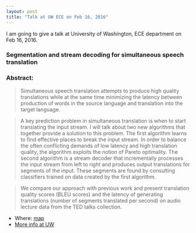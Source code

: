 ```yaml
---
layout: post
title: "Talk at UW ECE on Feb 16, 2016"
---
```


I am going to give a talk at University of Washington, ECE department on Feb 16, 2016.

### Segmentation and stream decoding for simultaneous speech translation 

### Abstract:

> Simultaneous speech translation attempts to produce high quality
> translations while at the same time minimizing the latency between
> production of words in the source language and translation into the
> target language.

> A key prediction problem in simultaneous translation is when to
> start translating the input stream. I will talk about two new
> algorithms that together provide a solution to this problem. The
> first algorithm learns to find effective places to break the input
> stream. In order to balance the often conflicting demands of low
> latency and high translation quality, the algorithm exploits the
> notion of Pareto optimality. The second algorithm is a stream decoder
> that incrementally processes the input stream from left to right
> and produces output translations for segments of the input. These
> segments are found by consulting classifiers trained on data created
> by the first algorithm.

> We compare our approach with previous work and present translation
> quality scores (BLEU scores) and the latency of generating translations
> (number of segments translated per second) on audio lecture data
> from the TED talks collection.

* Where: [map](https://maps.google.com/maps?hl=en&q=EEB%20105)
* [More info at UW](https://www.ee.washington.edu/cgi-bin/research/colloquium/display.pl?id=260)
